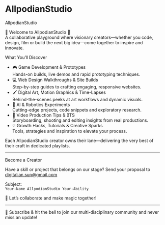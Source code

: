 # AllpodianStudio

AllpodianStudio

🎨 Welcome to AllpodianStudio 🌟  
A collaborative playground where visionary creators—whether you code, design, film or build the next big idea—come together to inspire and innovate.

What You’ll Discover
- 🎮 Game Development & Prototypes  
  Hands-on builds, live demos and rapid prototyping techniques.  
- 💻 Web Design Walkthroughs & Site Builds  
  Step-by-step guides to crafting engaging, responsive websites.  
- 🖌️ Digital Art, Motion Graphics & Time-Lapses  
  Behind-the-scenes peeks at art workflows and dynamic visuals.  
- 🤖 AI & Robotics Experiments  
  Cutting-edge projects, code snippets and exploratory research.  
- 🎥 Video Production Tips & BTS  
  Storyboarding, shooting and editing insights from real productions.  
- 💡 Growth Hacks, Tutorials & Creative Sparks  
  Tools, strategies and inspiration to elevate your process.

Each AllpodianStudio creator owns their lane—delivering the very best of their craft in dedicated playlists.

---

Become a Creator

Have a skill or project that belongs on our stage? Send your proposal to  
digitalian.sup@gmail.com  

Subject:  
`
Your-Name AllpodianStudio Your-Ability
`

🤝 Let’s collaborate and make magic together!

---

🔔 Subscribe & hit the bell to join our multi-disciplinary community and never miss an update!
